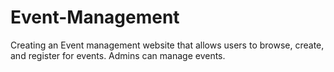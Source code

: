 # Event-Management
Creating an Event management website that allows users to browse, create, and register for events. Admins can manage events.
